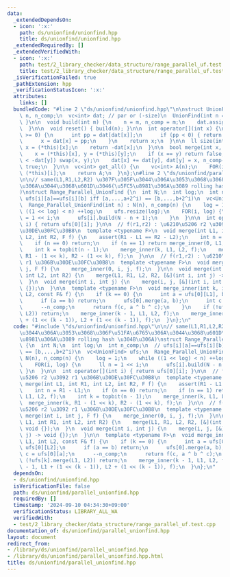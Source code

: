 ```yaml
---
data:
  _extendedDependsOn:
  - icon: ':x:'
    path: ds/unionfind/unionfind.hpp
    title: ds/unionfind/unionfind.hpp
  _extendedRequiredBy: []
  _extendedVerifiedWith:
  - icon: ':x:'
    path: test/2_library_checker/data_structure/range_parallel_uf.test.cpp
    title: test/2_library_checker/data_structure/range_parallel_uf.test.cpp
  _isVerificationFailed: true
  _pathExtension: hpp
  _verificationStatusIcon: ':x:'
  attributes:
    links: []
  bundledCode: "#line 2 \"ds/unionfind/unionfind.hpp\"\n\nstruct UnionFind {\n  int\
    \ n, n_comp;\n  vc<int> dat; // par or (-size)\n  UnionFind(int n = 0) { build(n);\
    \ }\n\n  void build(int m) {\n    n = m, n_comp = m;\n    dat.assign(n, -1);\n\
    \  }\n\n  void reset() { build(n); }\n\n  int operator[](int x) {\n    while (dat[x]\
    \ >= 0) {\n      int pp = dat[dat[x]];\n      if (pp < 0) { return dat[x]; }\n\
    \      x = dat[x] = pp;\n    }\n    return x;\n  }\n\n  ll size(int x) {\n   \
    \ x = (*this)[x];\n    return -dat[x];\n  }\n\n  bool merge(int x, int y) {\n\
    \    x = (*this)[x], y = (*this)[y];\n    if (x == y) return false;\n    if (-dat[x]\
    \ < -dat[y]) swap(x, y);\n    dat[x] += dat[y], dat[y] = x, n_comp--;\n    return\
    \ true;\n  }\n\n  vc<int> get_all() {\n    vc<int> A(n);\n    FOR(i, n) A[i] =\
    \ (*this)[i];\n    return A;\n  }\n};\n#line 2 \"ds/unionfind/parallel_unionfind.hpp\"\
    \n\n// same(L1,R1,L2,R2) \u307F\u305F\u3044\u306A\u3053\u3068\u306F\u51FA\u6765\
    \u306A\u3044\u3068\u601D\u3046(\u5FC5\u8981\u306A\u3089 rolling hash \u304B\u306A\
    )\nstruct Range_Parallel_UnionFind {\n  int N;\n  int log;\n  int n_comp;\n  //\
    \ ufs[i][a]==ufs[i][b] iff [a,...,a+2^i) == [b,...,b+2^i)\n  vc<UnionFind> ufs;\n\
    \  Range_Parallel_UnionFind(int n) : N(n), n_comp(n) {\n    log = 1;\n    while\
    \ ((1 << log) < n) ++log;\n    ufs.resize(log);\n    FOR(i, log) {\n      ll n\
    \ = 1 << i;\n      ufs[i].build(N - n + 1);\n    }\n  }\n\n  int operator[](int\
    \ i) { return ufs[0][i]; }\n\n  // f(r1,r2) : \u6210\u5206 r2 \u3092 r1 \u306B\
    \u30DE\u30FC\u30B8\n  template <typename F>\n  void merge(int L1, int R1, int\
    \ L2, int R2, F f) {\n    assert(R1 - L1 == R2 - L2);\n    int n = R1 - L1;\n\
    \    if (n == 0) return;\n    if (n == 1) return merge_inner(0, L1, L2, f);\n\
    \    int k = topbit(n - 1);\n    merge_inner(k, L1, L2, f);\n    merge_inner(k,\
    \ R1 - (1 << k), R2 - (1 << k), f);\n  }\n\n  // f(r1,r2) : \u6210\u5206 r2 \u3092\
    \ r1 \u306B\u30DE\u30FC\u30B8\n  template <typename F>\n  void merge(int i, int\
    \ j, F f) {\n    merge_inner(0, i, j, f);\n  }\n\n  void merge(int L1, int R1,\
    \ int L2, int R2) {\n    merge(L1, R1, L2, R2, [&](int i, int j) -> void {});\n\
    \  }\n  void merge(int i, int j) {\n    merge(i, j, [&](int i, int j) -> void\
    \ {});\n  }\n\n  template <typename F>\n  void merge_inner(int k, int L1, int\
    \ L2, const F& f) {\n    if (k == 0) {\n      int a = ufs[0][L1], b = ufs[0][L2];\n\
    \      if (a == b) return;\n      ufs[0].merge(a, b);\n      int c = ufs[0][a];\n\
    \      --n_comp;\n      return f(c, a ^ b ^ c);\n    }\n    if (!ufs[k].merge(L1,\
    \ L2)) return;\n    merge_inner(k - 1, L1, L2, f);\n    merge_inner(k - 1, L1\
    \ + (1 << (k - 1)), L2 + (1 << (k - 1)), f);\n  }\n};\n"
  code: "#include \"ds/unionfind/unionfind.hpp\"\n\n// same(L1,R1,L2,R2) \u307F\u305F\
    \u3044\u306A\u3053\u3068\u306F\u51FA\u6765\u306A\u3044\u3068\u601D\u3046(\u5FC5\
    \u8981\u306A\u3089 rolling hash \u304B\u306A)\nstruct Range_Parallel_UnionFind\
    \ {\n  int N;\n  int log;\n  int n_comp;\n  // ufs[i][a]==ufs[i][b] iff [a,...,a+2^i)\
    \ == [b,...,b+2^i)\n  vc<UnionFind> ufs;\n  Range_Parallel_UnionFind(int n) :\
    \ N(n), n_comp(n) {\n    log = 1;\n    while ((1 << log) < n) ++log;\n    ufs.resize(log);\n\
    \    FOR(i, log) {\n      ll n = 1 << i;\n      ufs[i].build(N - n + 1);\n   \
    \ }\n  }\n\n  int operator[](int i) { return ufs[0][i]; }\n\n  // f(r1,r2) : \u6210\
    \u5206 r2 \u3092 r1 \u306B\u30DE\u30FC\u30B8\n  template <typename F>\n  void\
    \ merge(int L1, int R1, int L2, int R2, F f) {\n    assert(R1 - L1 == R2 - L2);\n\
    \    int n = R1 - L1;\n    if (n == 0) return;\n    if (n == 1) return merge_inner(0,\
    \ L1, L2, f);\n    int k = topbit(n - 1);\n    merge_inner(k, L1, L2, f);\n  \
    \  merge_inner(k, R1 - (1 << k), R2 - (1 << k), f);\n  }\n\n  // f(r1,r2) : \u6210\
    \u5206 r2 \u3092 r1 \u306B\u30DE\u30FC\u30B8\n  template <typename F>\n  void\
    \ merge(int i, int j, F f) {\n    merge_inner(0, i, j, f);\n  }\n\n  void merge(int\
    \ L1, int R1, int L2, int R2) {\n    merge(L1, R1, L2, R2, [&](int i, int j) ->\
    \ void {});\n  }\n  void merge(int i, int j) {\n    merge(i, j, [&](int i, int\
    \ j) -> void {});\n  }\n\n  template <typename F>\n  void merge_inner(int k, int\
    \ L1, int L2, const F& f) {\n    if (k == 0) {\n      int a = ufs[0][L1], b =\
    \ ufs[0][L2];\n      if (a == b) return;\n      ufs[0].merge(a, b);\n      int\
    \ c = ufs[0][a];\n      --n_comp;\n      return f(c, a ^ b ^ c);\n    }\n    if\
    \ (!ufs[k].merge(L1, L2)) return;\n    merge_inner(k - 1, L1, L2, f);\n    merge_inner(k\
    \ - 1, L1 + (1 << (k - 1)), L2 + (1 << (k - 1)), f);\n  }\n};\n"
  dependsOn:
  - ds/unionfind/unionfind.hpp
  isVerificationFile: false
  path: ds/unionfind/parallel_unionfind.hpp
  requiredBy: []
  timestamp: '2024-09-10 04:34:30+09:00'
  verificationStatus: LIBRARY_ALL_WA
  verifiedWith:
  - test/2_library_checker/data_structure/range_parallel_uf.test.cpp
documentation_of: ds/unionfind/parallel_unionfind.hpp
layout: document
redirect_from:
- /library/ds/unionfind/parallel_unionfind.hpp
- /library/ds/unionfind/parallel_unionfind.hpp.html
title: ds/unionfind/parallel_unionfind.hpp
---
```

